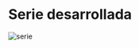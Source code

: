 # Serie desarrollada
![serie](https://user-images.githubusercontent.com/66382171/115895904-24e3a080-a418-11eb-9981-75ca51c7fd0a.png)

